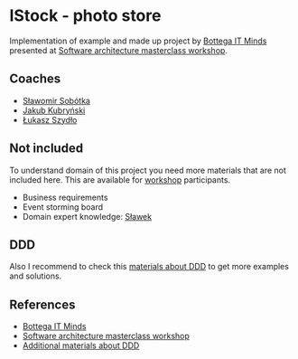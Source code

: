 #  IStock - photo store
Implementation of example and made up project by [Bottega IT Minds][bottega]
presented at [Software architecture masterclass workshop][workshop].

## Coaches
* [Sławomir Sobótka][sobotka]
* [Jakub Kubryński][kubrynski] 
* [Łukasz Szydło][szydlo]

## Not included
To understand domain of this project you need more materials that are not included here. This are available for [workshop] participants.
 * Business requirements
 * Event storming board
 * Domain expert knowledge: [Sławek][sobotka]

## DDD
Also I recommend to check this [materials about DDD][materials] to get more 
examples and solutions. 

## References
 * [Bottega IT Minds][bottega]
 * [Software architecture masterclass workshop][workshop]
 * [Additional materials about DDD][materials]

[bottega]: https://bottega.com.pl
[workshop]: https://bottega.com.pl/warsztat-architektura-masterclass-kubrynski-szydlo-sobotka
[materials]: https://bottega.com.pl/materialy.xhtm?cat=DDD
[sobotka]: https://bottega.com.pl/trener-slawomir-sobotka
[kubrynski]: https://bottega.com.pl/trener-jakub-kubrynski
[szydlo]: https://bottega.com.pl/trener-lukasz-szydlo
